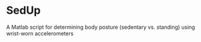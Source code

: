 # SedUp
A Matlab script for determining body posture (sedentary vs. standing) using wrist-worn accelerometers
